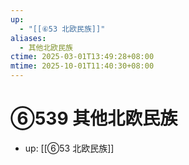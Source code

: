 ```yaml
---
up:
  - "[[⑥53 北欧民族]]"
aliases:
  - 其他北欧民族
ctime: 2025-03-01T13:49:28+08:00
mtime: 2025-10-01T11:40:30+08:00
---
```


# ⑥539 其他北欧民族

- up: [[⑥53 北欧民族]]
